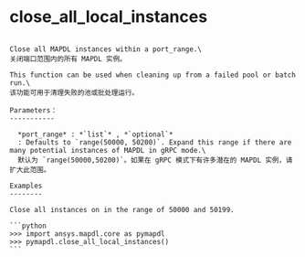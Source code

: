 # close_all_local_instances

````{function} ansys.mapdl.core.launcher.close_all_local_instances(port_range=None)

Close all MAPDL instances within a port_range.\
关闭端口范围内的所有 MAPDL 实例。

This function can be used when cleaning up from a failed pool or batch run.\
该功能可用于清理失败的池或批处理运行。

Parameters：
-----------

  *port_range* : *`list`* , *`optional`*
  : Defaults to `range(50000, 50200)`. Expand this range if there are many potential instances of MAPDL in gRPC mode.\
  默认为 `range(50000,50200)`。如果在 gRPC 模式下有许多潜在的 MAPDL 实例，请扩大此范围。

Examples
--------

Close all instances on in the range of 50000 and 50199.

```python
>>> import ansys.mapdl.core as pymapdl
>>> pymapdl.close_all_local_instances()
```

````